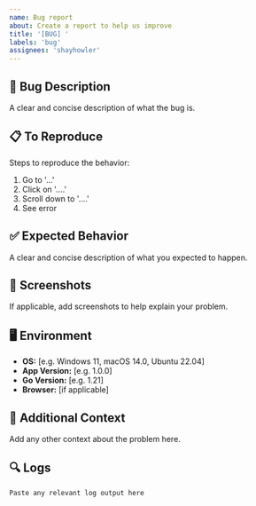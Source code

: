 ```yaml
---
name: Bug report
about: Create a report to help us improve
title: '[BUG] '
labels: 'bug'
assignees: 'shayhowler'
---
```


## 🐛 Bug Description
A clear and concise description of what the bug is.

## 📋 To Reproduce
Steps to reproduce the behavior:
1. Go to '...'
2. Click on '....'
3. Scroll down to '....'
4. See error

## ✅ Expected Behavior
A clear and concise description of what you expected to happen.

## 📸 Screenshots
If applicable, add screenshots to help explain your problem.

## 🖥️ Environment
- **OS:** [e.g. Windows 11, macOS 14.0, Ubuntu 22.04]
- **App Version:** [e.g. 1.0.0]
- **Go Version:** [e.g. 1.21]
- **Browser:** [if applicable]

## 📝 Additional Context
Add any other context about the problem here.

## 🔍 Logs
```
Paste any relevant log output here
```
